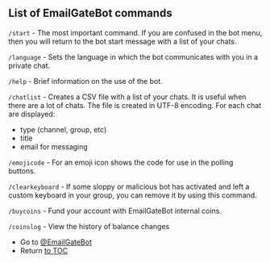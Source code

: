 ## List of EmailGateBot commands

`/start` - The most important command. If you are confused in the bot menu, then you will return to the bot start message with a list of your chats.

`/language` - Sets the language in which the bot communicates with you in a private chat.

`/help` - Brief information on the use of the bot.

`/chatlist` - Creates a CSV file with a list of your chats. It is useful when there are a lot of chats. The file is created in UTF-8 encoding. For each chat are displayed:

- type (channel, group, etc)
- title
- email for messaging

`/emojicode` - For an emoji icon shows the code for use in the polling buttons.

`/clearkeyboard` - If some sloppy or malicious bot has activated and left a custom keyboard in your group, you can remove it by using this command.

`/buycoins` - Fund your account with EmailGateBot internal coins.

`/coinslog` - View the history of balance changes

- Go to [@EmailGateBot](http://t.me/EmailGateBot?start=utm_KDaxQG000_github-en-commands)
- Return [to TOC](guide.md)
